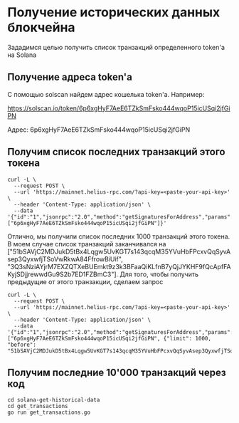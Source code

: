 # Получение исторических данных блокчейна

Зададимся целью получить список транзакций определенного token'а на Solana

## Получение адреса token'а

С помощью solscan найдем адрес кошелька token'а. Например:

https://solscan.io/token/6p6xgHyF7AeE6TZkSmFsko444wqoP15icUSqi2jfGiPN

Адрес: 6p6xgHyF7AeE6TZkSmFsko444wqoP15icUSqi2jfGiPN

## Получим список последних транзакций этого токена

```
curl -L \
  --request POST \
  --url 'https://mainnet.helius-rpc.com/?api-key=<paste-your-api-key>' \
  --header 'Content-Type: application/json' \
  --data '{"id":"1","jsonrpc":"2.0","method":"getSignaturesForAddress","params":["6p6xgHyF7AeE6TZkSmFsko444wqoP15icUSqi2jfGiPN"]}'
```

Отлично, мы получили список последних 1000 транзакций этого токена. В моем случае список транзакций заканчивался на ["51bSAVjC2MDJukD5tBx4Lqgw5UvKGT7s143qcqM35YVuHbFPcxvQqSyvAsep3QyxwfjTSoVwRkwA84FfrowBiUif", "3Q3sNziAYjrM7EXZQTXeBUEmkt9z3k3BFaaQiKLfnB7yQjJYKHF9fQcApfFAKyjSDjjrewwdGu9S2b7ED1FZBmC3"]. Для того, чтобы получить предыдущие от этого транзакции, сделаем запрос

```
curl -L \
  --request POST \
  --url 'https://mainnet.helius-rpc.com/?api-key=<paste-your-api-key>' \
  --header 'Content-Type: application/json' \
  --data '{"id":"1","jsonrpc":"2.0","method":"getSignaturesForAddress","params":["6p6xgHyF7AeE6TZkSmFsko444wqoP15icUSqi2jfGiPN", {"limit": 1000, "before": "51bSAVjC2MDJukD5tBx4Lqgw5UvKGT7s143qcqM35YVuHbFPcxvQqSyvAsep3QyxwfjTSoVwRkwA84FfrowBiUif"}]}'
```

## Получим последние 10'000 транзакций через код

```
cd solana-get-historical-data
cd get_transactions
go run get_transactions.go
```
